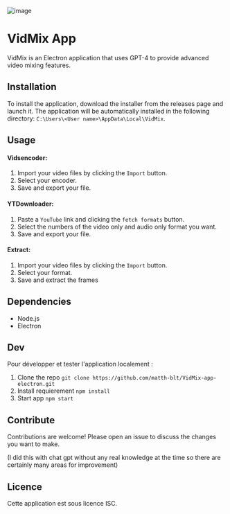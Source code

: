 ![image](https://github.com/user-attachments/assets/db444318-d92c-408d-8e99-efd2a3f07996)


# VidMix App

VidMix is ​​an Electron application that uses GPT-4 to provide advanced video mixing features.

## Installation

To install the application, download the installer from the releases page and launch it. The application will be automatically installed in the following directory: `C:\Users\<User name>\AppData\Local\VidMix`.

## Usage
#### Vidsencoder:
1. Import your video files by clicking the `Import` button.
2. Select your encoder.
3. Save and export your file.
   
#### YTDownloader:
1. Paste a `YouTube` link and clicking the `fetch formats` button.
2. Select the numbers of the video only and audio only format you want.
3. Save and export your file.
   
#### Extract:
1. Import your video files by clicking the `Import` button.
2. Select your format.
3. Save and extract the frames

## Dependencies

- Node.js
- Electron

## Dev

Pour développer et tester l'application localement :

1. Clone the repo `git clone https://github.com/matth-blt/VidMix-app-electron.git`
2. Install requierement `npm install`
3. Start app `npm start`

## Contribute

Contributions are welcome! Please open an issue to discuss the changes you want to make.

(I did this with chat gpt without any real knowledge at the time so there are certainly many areas for improvement)

## Licence

Cette application est sous licence ISC.

